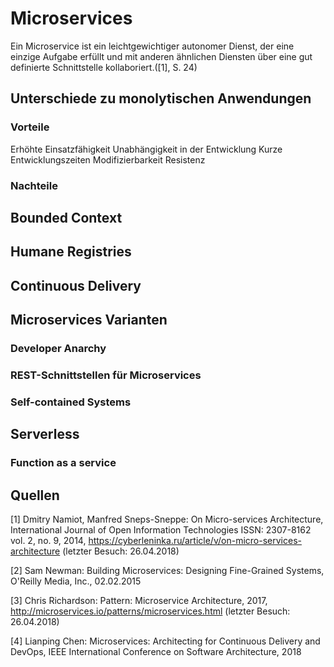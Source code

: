 # Microservices


Ein Microservice ist ein leichtgewichtiger autonomer Dienst, der eine einzige Aufgabe erfüllt und mit anderen ähnlichen Diensten über eine gut definierte Schnittstelle kollaboriert.([1], S. 24)


## Unterschiede zu monolytischen Anwendungen


### Vorteile

Erhöhte Einsatzfähigkeit
Unabhängigkeit in der Entwicklung
Kurze Entwicklungszeiten
Modifizierbarkeit
Resistenz

### Nachteile


## Bounded Context


## Humane Registries


## Continuous Delivery


## Microservices Varianten

### Developer Anarchy

### REST-Schnittstellen für Microservices

### Self-contained Systems


## Serverless

### Function as a service


## Quellen

[1] Dmitry Namiot, Manfred Sneps-Sneppe: On Micro-services Architecture, International Journal of Open Information Technologies ISSN: 2307-8162 vol. 2, no. 9, 2014, https://cyberleninka.ru/article/v/on-micro-services-architecture (letzter Besuch: 26.04.2018)

[2] Sam Newman: Building Microservices: Designing Fine-Grained Systems, O'Reilly Media, Inc., 02.02.2015

[3] Chris Richardson: Pattern: Microservice Architecture, 2017, http://microservices.io/patterns/microservices.html (letzter Besuch: 26.04.2018)

[4] Lianping Chen: Microservices: Architecting for Continuous Delivery
and DevOps, IEEE International Conference on Software Architecture, 2018
